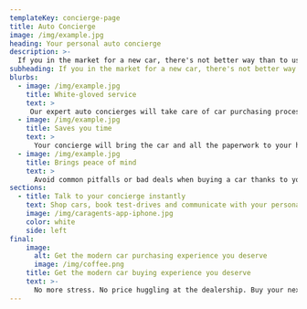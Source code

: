 ```yaml
---
templateKey: concierge-page
title: Auto Concierge
image: /img/example.jpg
heading: Your personal auto concierge
description: >-
  If you in the market for a new car, there's not better way than to use famous CARAGENTS Concierge service
subheading: If you in the market for a new car, there's not better way than to use famous CARAGENTS Concierge service
blurbs:
  - image: /img/example.jpg
    title: White-gloved service
    text: >
     Our expert auto concierges will take care of car purchasing process for you, while you focus on things that matter
  - image: /img/example.jpg
    title: Saves you time
    text: >
      Your concierge will bring the car and all the paperwork to your home or office
  - image: /img/example.jpg
    title: Brings peace of mind
    text: >
      Avoid common pitfalls or bad deals when buying a car thanks to your concierge's expert knowledge of the market
sections:
  - title: Talk to your concierge instantly
    text: Shop cars, book test-drives and communicate with your personal Concierge instantly from  your smartphone using our mobile app for Apple or Android
    image: /img/caragents-app-iphone.jpg
    color: white
    side: left
final:
    image:
      alt: Get the modern car purchasing experience you deserve
      image: /img/coffee.png
    title: Get the modern car buying experience you deserve
    text: >-
      No more stress. No price huggling at the dealership. Buy your next car from the comfort of your home!
---
```

